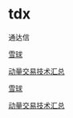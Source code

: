 # tdx
通达信



[雪球](https://xueqiu.com/u/baiwantubiao)

[动量交易技术汇总](https://xueqiu.com/3020923714/291880876)

<a title="雪球" target="_blank" href="https://xueqiu.com/u/baiwantubiao">雪球</a>

<a title="动量交易技术汇总" target="_blank" href="https://xueqiu.com/3020923714/291880876">动量交易技术汇总</a>

